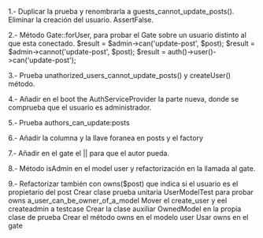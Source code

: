 1.- Duplicar la prueba y renombrarla a guests_cannot_update_posts(). Eliminar la creación del usuario. AssertFalse.

2.- Método Gate::forUser, para probar el Gate sobre un usuario distinto al que esta conectado.
	$result = $admin->can('update-post', $post);
	$result = $admin->cannot('update-post', $post);
	$result = auth()->user()->can('update-post');

3.- Prueba unathorized_users_cannot_update_posts() y createUser() método.

4.- Añadir en el boot the AuthServiceProvider la parte nueva, donde se comprueba que el usuario es administrador.

5.- Prueba authors_can_update:posts

6.- Añadir la columna y la llave foranea en posts y el factory

7.- Añadir en el gate el || para que el autor pueda.

8.- Método isAdmin en el model user y refactorización en la llamada al gate. 

9.- Refactorizar también con owns($post) que indica si el usuario es el propietario del post
	Crear clase prueba unitaria UserModelTest para probar owns
		a_user_can_be_owner_of_a_model
	Mover el create_user y eel createadmin a testcase
	Crear la clase auxiliar OwnedModel en la propia clase de prueba
	Crear el método owns en el modelo user
	Usar owns en el gate
